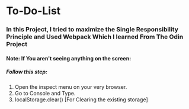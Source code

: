 # To-Do-List
### In this Project, I tried to maximize the Single Responsibility Principle and Used Webpack Which I learned From The Odin Project
#### Note: If You aren't seeing anything on the screen:
##### Follow this step:
1. Open the inspect menu on your very browser.
2. Go to Console and Type.
3. localStorage.clear() [For Clearing the existing storage]
